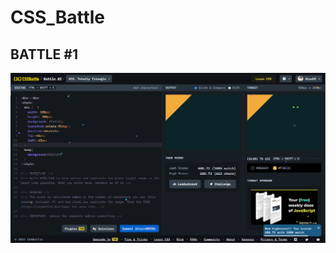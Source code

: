 # CSS_Battle
## BATTLE #1

![Alt text](Battle%202%20%20%5B13%5D%20Totally%20Triangle/images/Totally%20Triangle.PNG)

